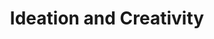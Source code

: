---
layout: topic
permalink: /learning/ideation-and-creativity/
id: ideation
title: Ideation and Creativity
hide_navigation: true
infos:
  title: Ideation and Creativity
  days: 19
  description: Learn the design and creativity process in one month
resources:
  - title: Steal Like An Artist — Austin Kleon
    url: https://www.amazon.com/Steal-Like-Artist-Things-Creative/dp/0761169253
projects_ideas:
  - title: Design a landing page for your portfolio
  - title: Start a drawing book
  - title: Paint a masterpiece
  - title: Produce a song
  - title: Make something (anything related to building works)
experiences:
  - title: How I learnt how to steal like an artist in a month and designed & built my new company’s website
    url: https://medium.com/learning-lab/4-how-i-learnt-how-to-steal-like-an-artist-in-a-month-and-designed-built-my-new-companys-c5c68ffcf251
    source: medium.com
    author: Sandoche Adittane
projects_outcome:
  - name: Webdesign checklist
    type: Checklist
    url: https://github.com/sandoche/Webdesign-checklist
    author: Sandoche Adittane
  - name: Snitco
    type: Website
    url: http://snit.co
    author: Sandoche Adittane
---